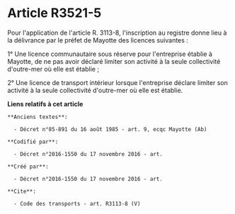 # Article R3521-5

Pour l'application de l'article R. 3113-8, l'inscription au registre donne lieu à la délivrance par le préfet de Mayotte des
licences suivantes : 

1° Une licence communautaire sous réserve pour l'entreprise établie à Mayotte, de ne pas avoir déclaré limiter son activité à
la seule collectivité d'outre-mer où elle est établie ; 

2° Une licence de transport intérieur lorsque l'entreprise déclare limiter son activité à la seule collectivité d'outre-mer
où elle est établie.

**Liens relatifs à cet article**

	**Anciens textes**:

	  - Décret n°85-891 du 16 août 1985 - art. 9, ecqc Mayotte (Ab)

	**Codifié par**:

	  - Décret n°2016-1550 du 17 novembre 2016 - art.

	**Créé par**:

	  - Décret n°2016-1550 du 17 novembre 2016 - art.

	**Cite**:

	  - Code des transports - art. R3113-8 (V)
